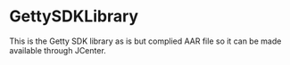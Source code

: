 # GettySDKLibrary

This is the Getty SDK library as is but complied AAR file so it can be made available through JCenter.
